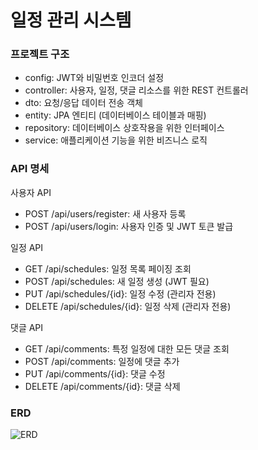 # 일정 관리 시스템

### 프로젝트 구조
* config: JWT와 비밀번호 인코더 설정
* controller: 사용자, 일정, 댓글 리소스를 위한 REST 컨트롤러
* dto: 요청/응답 데이터 전송 객체
* entity: JPA 엔티티 (데이터베이스 테이블과 매핑)
* repository: 데이터베이스 상호작용을 위한 인터페이스
* service: 애플리케이션 기능을 위한 비즈니스 로직

### API 명세

사용자 API
* POST /api/users/register: 새 사용자 등록
* POST /api/users/login: 사용자 인증 및 JWT 토큰 발급

일정 API
* GET /api/schedules: 일정 목록 페이징 조회
* POST /api/schedules: 새 일정 생성 (JWT 필요)
* PUT /api/schedules/{id}: 일정 수정 (관리자 전용)
* DELETE /api/schedules/{id}: 일정 삭제 (관리자 전용)

댓글 API
* GET /api/comments: 특정 일정에 대한 모든 댓글 조회
* POST /api/comments: 일정에 댓글 추가
* PUT /api/comments/{id}: 댓글 수정
* DELETE /api/comments/{id}: 댓글 삭제

### ERD
![ERD](https://github.com/user-attachments/assets/82b7f166-ae2d-47bf-8291-de16e3028458)

